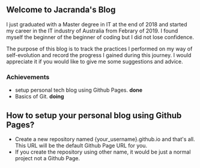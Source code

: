 ## Welcome to Jacranda's Blog

I just graduated with a Master degree in IT at the end of 2018 and started my career in the IT industry of Australia from Febrary of 2019. I found myself the beginner of the beginner of coding but I did not lose confidence. 

The purpose of this blog is to track the practices I performed on my way of self-evolution and record the progress I gained during this journey. I would appreciate it if you would like to give me some suggestions and advice. 

### Achievements
- setup personal tech blog using Github Pages. **done**
- Basics of Git. **doing**


## How to setup your personal blog using Github Pages?

* Create a new repository named {your_username}.github.io and that's all. This URL will be the default Github Page URL for you.
* If you create the repository using other name, it would be just a normal project not a Github Page.


